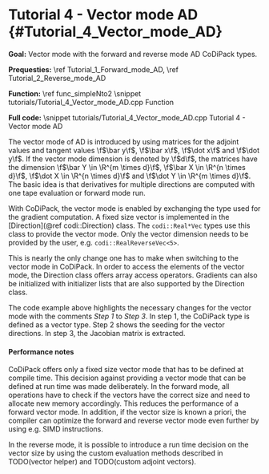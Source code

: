 Tutorial 4 - Vector mode AD {#Tutorial_4_Vector_mode_AD}
=======

**Goal:** Vector mode with the forward and reverse mode AD CoDiPack types.

**Prequesties:** \ref Tutorial_1_Forward_mode_AD, \ref Tutorial_2_Reverse_mode_AD

**Function:** \ref func_simpleNto2
\snippet tutorials/Tutorial_4_Vector_mode_AD.cpp Function

**Full code:**
\snippet tutorials/Tutorial_4_Vector_mode_AD.cpp Tutorial 4 - Vector mode AD

The vector mode of AD is introduced by using matrices for the adjoint values and tangent values \f$\bar y\f$,
\f$\bar x\f$, \f$\dot x\f$ and \f$\dot y\f$. If the vector mode dimension is denoted by \f$d\f$, the matrices have the
dimension \f$\bar Y \in \R^{m \times d}\f$, \f$\bar X \in \R^{n \times d}\f$, \f$\dot X \in \R^{n \times d}\f$ and
\f$\dot Y \in \R^{m \times d}\f$. The basic idea is that derivatives for multiple directions are computed with one tape
evaluation or forward mode run.

With CoDiPack, the vector mode is enabled by exchanging the type used for the gradient computation. A fixed size vector
is implemented in the [Direction](@ref codi::Direction) class. The `codi::Real*Vec` types use this class to provide the
vector mode. Only the vector dimension needs to be provided by the user, e.g. `codi::RealReverseVec<5>`.

This is nearly the only change one has to make when switching to the vector mode in CoDiPack. In order to access the
elements of the vector mode, the Direction class offers array access operators. Gradients can also be initialized with
initializer lists that are also supported by the Direction class.

The code example above highlights the necessary changes for the vector mode with the comments *Step 1* to *Step 3*. In step 1,
the CoDiPack type is defined as a vector type. Step 2 shows the seeding for the vector directions. In step 3, the
Jacobian matrix is extracted.

#### Performance notes ####

CoDiPack offers only a fixed size vector mode that has to be defined at compile time. This decision against providing
a vector mode that can be defined at run time was made deliberately. In the forward mode, all operations have to check
if the vectors have the correct size and need to allocate new memory accordingly. This reduces the performance of a
forward vector mode. In addition, if the vector size is known a priori, the compiler can optimize the forward and
reverse vector mode even further by using e.g. SIMD instructions.

In the reverse mode, it is possible to introduce a run time decision on the vector size by using the custom evaluation
methods described in TODO(vector helper) and TODO(custom adjoint vectors).






